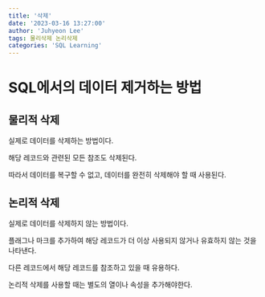 ```yaml
---
title: '삭제'
date: '2023-03-16 13:27:00'
author: 'Juhyeon Lee'
tags: 물리삭제 논리삭제
categories: 'SQL Learning'
---
```


# SQL에서의 데이터 제거하는 방법


## 물리적 삭제


실제로 데이터를 삭제하는 방법이다.


해당 레코드와 관련된 모든 참조도 삭제된다.


따라서 데이터를 복구할 수 없고, 데이터를 완전히 삭제해야 할 때 사용된다.


## 논리적 삭제


실제로 데이터를 삭제하지 않는 방법이다.


플래그나 마크를 추가하여 해당 레코드가 더 이상 사용되지 않거나 유효하지 않는 것을 나타낸다.


다른 레코드에서 해당 레코드를 참조하고 있을 때 유용하다.


논리적 삭제를 사용할 때는 별도의 열이나 속성을 추가해야한다.


